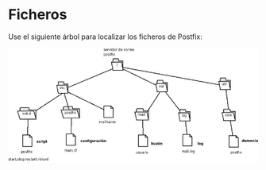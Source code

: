# Ficheros 

Use el siguiente árbol para localizar los ficheros de Postfix:

![sistema de ficheros](../img/Ficheros.jpeg "sistema de ficheros")